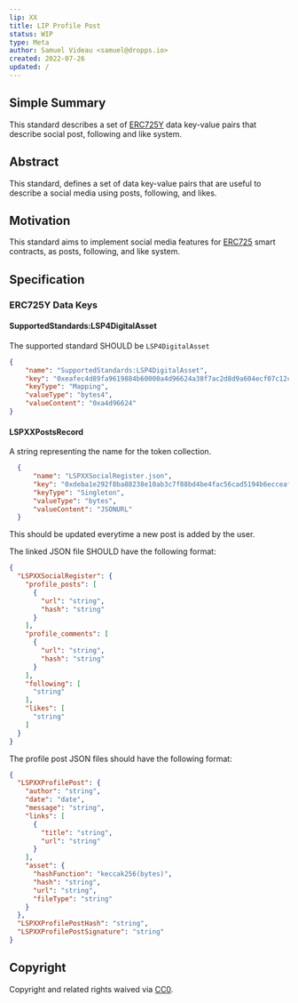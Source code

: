 ```yaml
---
lip: XX
title: LIP Profile Post
status: WIP
type: Meta
author: Samuel Videau <samuel@dropps.io>
created: 2022-07-26
updated: /
---
```


## Simple Summary

This standard describes a set of [ERC725Y](https://github.com/ethereum/EIPs/blob/master/EIPS/eip-725.md) data key-value pairs that describe social post, following and like system.

## Abstract

This standard, defines a set of data key-value pairs that are useful to describe a social media using posts, following, and likes.

## Motivation

This standard aims to implement social media features for [ERC725](https://github.com/ERC725Alliance/ERC725/blob/main/docs/ERC-725.md) smart contracts, as posts, following, and like system.

## Specification

### ERC725Y Data Keys

#### SupportedStandards:LSP4DigitalAsset

The supported standard SHOULD be `LSP4DigitalAsset`

```json
{
    "name": "SupportedStandards:LSP4DigitalAsset",
    "key": "0xeafec4d89fa9619884b60000a4d96624a38f7ac2d8d9a604ecf07c12c77e480c",
    "keyType": "Mapping",
    "valueType": "bytes4",
    "valueContent": "0xa4d96624"
}
```

#### LSPXXPostsRecord

A string representing the name for the token collection.

```json
  {
      "name": "LSPXXSocialRegister.json",
      "key": "0xdeba1e292f8ba88238e10ab3c7f88bd4be4fac56cad5194b6ecceaf653468af1",
      "keyType": "Singleton",
      "valueType": "bytes",
      "valueContent": "JSONURL"
  }
```

This should be updated everytime a new post is added by the user.

The linked JSON file SHOULD have the following format:

```json
{
  "LSPXXSocialRegister": {
    "profile_posts": [
      {
        "url": "string",
        "hash": "string"
      }
    ],
    "profile_comments": [
      {
        "url": "string",
        "hash": "string"
      }
    ],
    "following": [
      "string"
    ],
    "likes": [
      "string"
    ]
  }
}
```

The profile post JSON files should have the following format:

```json
{
  "LSPXXProfilePost": {
    "author": "string",
    "date": "date",
    "message": "string",
    "links": [
      {
        "title": "string", 
        "url": "string" 
      }
    ],
    "asset": {
      "hashFunction": "keccak256(bytes)",
      "hash": "string",
      "url": "string",
      "fileType": "string"
    }
  },
  "LSPXXProfilePostHash": "string",
  "LSPXXProfilePostSignature": "string"
}
```

## Copyright

Copyright and related rights waived via [CC0](https://creativecommons.org/publicdomain/zero/1.0/).
